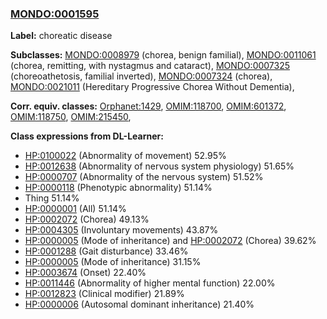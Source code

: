 
### [MONDO:0001595](http://purl.obolibrary.org/obo/MONDO_0001595)
**Label:** choreatic disease

**Subclasses:** [MONDO:0008979](http://purl.obolibrary.org/obo/MONDO_0008979) (chorea, benign familial), [MONDO:0011061](http://purl.obolibrary.org/obo/MONDO_0011061) (chorea, remitting, with nystagmus and cataract), [MONDO:0007325](http://purl.obolibrary.org/obo/MONDO_0007325) (choreoathetosis, familial inverted), [MONDO:0007324](http://purl.obolibrary.org/obo/MONDO_0007324) (chorea), [MONDO:0021011](http://purl.obolibrary.org/obo/MONDO_0021011) (Hereditary Progressive Chorea Without Dementia), 

**Corr. equiv. classes:** [Orphanet:1429](http://www.orpha.net/ORDO/Orphanet_1429), [OMIM:118700](http://purl.obolibrary.org/obo/OMIM_118700), [OMIM:601372](http://purl.obolibrary.org/obo/OMIM_601372), [OMIM:118750](http://purl.obolibrary.org/obo/OMIM_118750), [OMIM:215450](http://purl.obolibrary.org/obo/OMIM_215450), 

**Class expressions from DL-Learner:**

- [HP:0100022](http://purl.obolibrary.org/obo/HP_0100022) (Abnormality of movement) 52.95%
- [HP:0012638](http://purl.obolibrary.org/obo/HP_0012638) (Abnormality of nervous system physiology) 51.65%
- [HP:0000707](http://purl.obolibrary.org/obo/HP_0000707) (Abnormality of the nervous system) 51.52%
- [HP:0000118](http://purl.obolibrary.org/obo/HP_0000118) (Phenotypic abnormality) 51.14%
- Thing 51.14%
- [HP:0000001](http://purl.obolibrary.org/obo/HP_0000001) (All) 51.14%
- [HP:0002072](http://purl.obolibrary.org/obo/HP_0002072) (Chorea) 49.13%
- [HP:0004305](http://purl.obolibrary.org/obo/HP_0004305) (Involuntary movements) 43.87%
- [HP:0000005](http://purl.obolibrary.org/obo/HP_0000005) (Mode of inheritance) and [HP:0002072](http://purl.obolibrary.org/obo/HP_0002072) (Chorea) 39.62%
- [HP:0001288](http://purl.obolibrary.org/obo/HP_0001288) (Gait disturbance) 33.46%
- [HP:0000005](http://purl.obolibrary.org/obo/HP_0000005) (Mode of inheritance) 31.15%
- [HP:0003674](http://purl.obolibrary.org/obo/HP_0003674) (Onset) 22.40%
- [HP:0011446](http://purl.obolibrary.org/obo/HP_0011446) (Abnormality of higher mental function) 22.00%
- [HP:0012823](http://purl.obolibrary.org/obo/HP_0012823) (Clinical modifier) 21.89%
- [HP:0000006](http://purl.obolibrary.org/obo/HP_0000006) (Autosomal dominant inheritance) 21.40%


